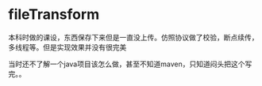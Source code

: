 # fileTransform
本科时做的课设，东西保存下来但是一直没上传。仿照协议做了校验，断点续传，多线程等。但是实现效果并没有很完美

当时还不了解一个java项目该怎么做，甚至不知道maven，只知道闷头把这个写完。。
